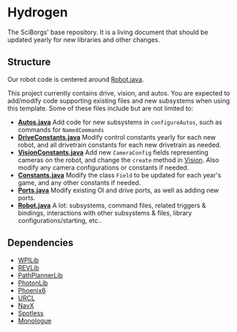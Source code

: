 # Hydrogen
The SciBorgs' base repository. It is a living document that should be updated yearly for new libraries and other changes.

## Structure
Our robot code is centered around [Robot.java](src/main/java/org/sciborgs1155/robot/Robot.java).

This project currently contains drive, vision, and autos. You are expected to add/modify code supporting existing files and new subsystems when using this template. Some of these files include but are not limited to:
- **[Autos.java](src/main/java/org/sciborgs1155/robot/commands/Autos.java)** Add code for new subsystems in `configureAutos`, such as commands for `NamedCommands`
- **[DriveConstants.java](src/main/java/org/sciborgs1155/robot/drive/DriveConstants.java)** Modify control constants yearly for each new robot, and all drivetrain constants for each new drivetrain as needed.
- **[VisionConstants.java](src/main/java/org/sciborgs1155/robot/vision/VisionConstants.java)** Add new `CameraConfig` fields representing cameras on the robot, and change the `create` method in [Vision](src/main/java/org/sciborgs1155/robot/vision/Vision.java). Also modify any camera configurations or constants if needed.
- **[Constants.java](src/main/java/org/sciborgs1155/robot/Constants.java)** Modify the class `Field` to be updated for each year's game, and any other constants if needed.
- **[Ports.java](src/main/java/org/sciborgs1155/robot/Ports.java)** Modify existing OI and drive ports, as well as adding new ports.
- **[Robot.java](src/main/java/org/sciborgs1155/robot/Robot.java)** A lot: subsystems, command files, related triggers & bindings, interactions with other subsystems & files, library configurations/starting, etc..

## Dependencies
- [WPILib](https://docs.wpilib.org/)
- [REVLib](https://docs.revrobotics.com/sparkmax/software-resources/spark-max-api-information)
- [PathPlannerLib](https://pathplanner.dev/home.html)
- [PhotonLib](https://docs.photonvision.org/en/latest/docs/programming/photonlib/adding-vendordep.html)
- [Phoenix6](https://v6.docs.ctr-electronics.com/en/stable/)
- [URCL](https://github.com/Mechanical-Advantage/URCL)
- [NavX](https://pdocs.kauailabs.com/navx-mxp/software/roborio-libraries/java/)
- [Spotless](https://github.com/diffplug/spotless/blob/main/plugin-gradle/README.md)
- [Monologue](https://github.com/shueja/Monologue)
